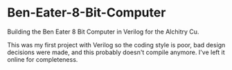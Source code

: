 # Ben-Eater-8-Bit-Computer
Building the Ben Eater 8 Bit Computer in Verilog for the Alchitry Cu.

This was my first project with Verilog so the coding style is poor, bad design decisions were made, and this probably doesn't compile anymore. I've left it online for completeness.
